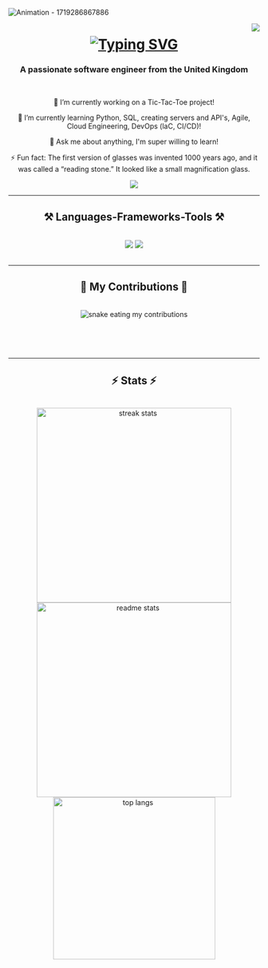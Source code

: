 
![Animation - 1719286867886](https://github.com/eganiard/eganiard/assets/166179103/0f2da5d8-ed82-49f7-ae1b-deccb9431111)

<img align="right" src="https://visitor-badge.laobi.icu/badge?page_id=eganiard.eganiard" />

<h1 align="center">
    <a href="https://git.io/typing-svg"><img src="https://readme-typing-svg.herokuapp.com?font=Ubuntu&size=45&duration=3300&pause=1000&color=F7BA44&center=true&vCenter=true&random=false&width=670&lines=Hi+there!+;I'm+Arthur!;Welcome+to+my+README!" alt="Typing SVG" /></a>

<h3 align="center">A passionate software engineer from the United Kingdom </h3>

<br/>

<div align="center">

 🔭 I’m currently working on a Tic-Tac-Toe project!
 
 🌱 I’m currently learning Python, SQL, creating servers and API's, Agile, Cloud Engineering, DevOps (laC, CI/CD)!
 
 💬 Ask me about anything, I'm super willing to learn!
 
 ⚡ Fun fact: The first version of  glasses was invented 1000 years ago, and it was called a “reading stone.” It looked like a small magnification glass.

 </div>

 <div align="center"> 
  <a href="mailto:arthurclemetson28@gmail.com">
    <img src="https://img.shields.io/badge/Gmail-333333?style=for-the-badge&logo=gmail&logoColor=red" />
  </a>
   </div>

 <hr/>
 
<h2 align="center">⚒️ Languages-Frameworks-Tools ⚒️</h2>
<br/>
<div align="center">
    <img src="https://skillicons.dev/icons?i=react,html,css,py,js,vscode,github,git,vim" />
    <img src="https://skillicons.dev/icons?i=nodejs,python,javascript,nextjs,linux,bash,gmail,ubuntu,docker,aws" /><br>
</div>

<br/>
<hr/>

<div align="center">
  <h2>🐍 My Contributions 🐍</h2>
  <br>
  <img alt="snake eating my contributions" src="https://raw.githubusercontent.com/eganiard/salesp07/output/github-contribution-grid-snake.svg" />
  
  <br/><br/><br/>
</div>

<hr/>

<h2 align="center">⚡ Stats ⚡</h2>
<br>
<div align=center>
  <img width=390 src="https://github-readme-streak-stats-salesp07.vercel.app/?user=eganiard&count_private=true&theme=react&border_radius=10" alt="streak stats"/>
  <img width=390 src="https://github-readme-stats-salesp07.vercel.app/api?username=eganiard&count_private=true&show_icons=true&theme=react&rank_icon=github&border_radius=10" alt="readme stats" />
  <br/>
  <img width=325 align="center" src="https://github-readme-stats-salesp07.vercel.app/api/top-langs/?username=eganiard&hide=HTML&langs_count=8&layout=compact&theme=react&border_radius=10&size_weight=0.5&count_weight=0.5&exclude_repo=github-readme-stats" alt="top langs" />
</div>
